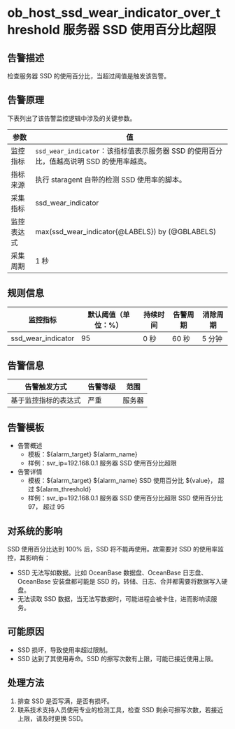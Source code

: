 # ob_host_ssd_wear_indicator_over_threshold 服务器 SSD 使用百分比超限

## 告警描述

检查服务器 SSD 的使用百分比，当超过阈值是触发该告警。

## 告警原理

下表列出了该告警监控逻辑中涉及的关键参数。

| **参数** | **值** |
| --- | --- |
| 监控指标 | `ssd_wear_indicator`：该指标值表示服务器 SSD 的使用百分比，值越高说明 SSD 的使用率越高。 |
| 指标来源 | 执行 staragent 自带的检测 SSD 使用率的脚本。 |
| 采集指标 | ssd_wear_indicator |
| 监控表达式 | max(ssd_wear_indicator{@LABELS}) by (@GBLABELS) |
| 采集周期 | 1 秒 |

## 规则信息

| **监控指标** | **默认阈值（单位：%）** | **持续时间** | **告警周期** | **消除周期** |
| --- | --- | --- | --- | --- |
| ssd_wear_indicator | 95 | 0 秒 | 60 秒  | 5 分钟 |

## 告警信息

| **告警触发方式** | **告警等级** | **范围** |
| --- | --- | --- |
| 基于监控指标的表达式 | 严重 | 服务器 |

## 告警模板

* 告警概述
  * 模板：\${alarm_target} ${alarm_name}
  * 样例：svr_ip=192.168.0.1 服务器 SSD 使用百分比超限
* 告警详情
  * 模板：\${alarm_target} \${alarm_name} SSD 使用百分比 \${value}， 超过 ${alarm_threshold}
  * 样例：svr_ip=192.168.0.1 服务器 SSD 使用百分比超限 SSD 使用百分比 97， 超过 95

## 对系统的影响

SSD 使用百分比达到 100% 后，SSD 将不能再使用。故需要对 SSD 的使用率监控，其影响有：

* SSD 无法写如数据。比如 OceanBase 数据盘、OceanBase 日志盘、OceanBase 安装盘都可能是 SSD 的，转储、日志、合并都需要将数据写入硬盘。
* 无法读取 SSD 数据，当无法写数据时，可能进程会被卡住，进而影响读服务。

## 可能原因

* SSD 损坏，导致使用率超过限制。
* SSD 达到了其使用寿命。SSD 的擦写次数有上限，可能已接近使用上限。

## 处理方法

1. 排查 SSD 是否写满，是否有损坏。
2. 联系技术支持人员使用专业的检测工具，检查 SSD 剩余可擦写次数，若接近上限，请及时更换 SSD。
